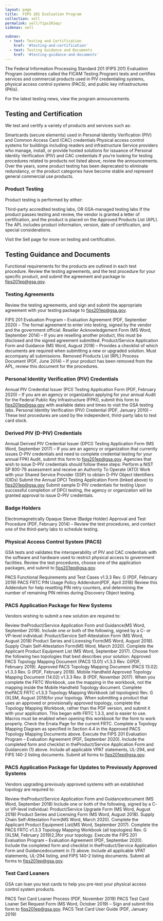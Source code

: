 ```yaml
---
layout: page
title:  FIPS 201 Evaluation Program
collection: sell
permalink: sell/fips201ep/
sidenav: sell

subnav:
  - text: Testing and Certification
    href: '#testing-and-certification'
  - text: Testing Guidance and Documents
    href: '#testing-guidance-and-documents'
---
```


The Federal Information Processing Standard 201 (FIPS 201) Evaluation Program (sometimes called the FICAM Testing Program) tests and certifies services and commercial products used in PIV credentialing systems, physical access control systems (PACS), and public key infrastructures (PKIs).

For the latest testing news, view the program announcements.

## Testing and Certification

We test and certify a variety of products and services such as:

Smartcards (secure elements) used in Personal Identity Verification (PIV) and Common Access Card (CAC) credentials
Physical access control systems for buildings including readers and infrastructure
Service providers who manage, install, or provide hosted solutions for issuance of Personal Identity Verification (PIV) and CAC credentials
If you’re looking for testing procedures related to products not listed above, review the announcements. Over the years, some product testing has been deprecated to eliminate redundancy, or the product categories have become stable and represent general commercial use products.

### Product Testing

Product testing is performed by either:

Third-party accredited testing labs, OR
GSA-managed testing labs
If the product passes testing and review, the vendor is granted a letter of certification, and the product is placed on the Approved Products List (APL). The APL includes product information, version, date of certification, and special considerations.

Visit the Sell page for more on testing and certification.

## Testing Guidance and Documents

Functional requirements for the products are outlined in each test procedure. Review the testing agreements, and the test procedure for your specific product, and submit the agreement and package to fips201ep@gsa.gov.

### Testing Agreements
Review the testing agreements, and sign and submit the appropriate agreement with your testing package to fips201ep@gsa.gov.

FIPS 201 Evaluation Program – Evaluation Agreement (PDF, September 2020) – The formal agreement to enter into testing, signed by the vendor and the government official.
Reseller Acknowledgement Form (MS Word, September 2014) – If you are reselling another product, this must be disclosed and the signed agreement submitted.
Product/Service Application Form and Guidance (MS Word, August 2018) – Provides a checklist of which documents are required when submitting a new or upgraded solution. Must accompany all submissions.
Removed Products List (RPL) Process Document (PDF, June 2014) – If your product has been removed from the APL, review this document for the procedures.

### Personal Identity Verification (PIV) Credentials

Annual PIV Credential Issuer (PCI) Testing Application Form (PDF, February 2020) – If you are an agency or organization applying for your annual Audit for the Federal Public Key Infrastructure (FPKI), submit this form to fips201ep@gsa.gov with available dates and times to visit the GSA testing labs.
Personal Identity Verification (PIV) Credential (PDF, January 2010) – These test procedures are used by the independent, third-party labs to test card stock.

### Derived PIV (D-PIV) Credentials

Annual Derived PIV Credential Issuer (DPCI) Testing Application Form (MS Word, September 2017) – If you are an agency or organization that currently issues D-PIV credentials and need to complete credential testing for your annual FPKI Audit, submit this form to fips201ep@gsa.gov.
Agencies that wish to issue D-PIV credentials should follow these steps:
Perform a NIST SP 800-79 assessment and receive an Authority To Operate (ATO)
Work with your Shared Service Provider (SSP) to obtain D-PIV Object Identifiers (OIDs)
Submit the Annual DPCI Testing Application Form (linked above) to fips201ep@gsa.gov
Submit sample D-PIV credentials for testing
Upon successful completion of DPCI testing, the agency or organization will be granted approval to issue D-PIV credentials.

### Badge Holders

Electromagnetically Opaque Sleeve (Badge Holder) Approval and Test Procedure (PDF, February 2014) – Review the test procedures, and contact one of the third-party labs to schedule testing.

### Physical Access Control System (PACS)

GSA tests and validates the interoperability of PIV and CAC credentials with the software and hardware used to restrict physical access to government facilities. Review the test procedures, choose one of the application packages, and submit to fips201ep@gsa.gov.

PACS Functional Requirements and Test Cases v1.3.3 Rev. G (PDF, February 2019)
PACS FRTC PIN Usage Policy Addendum(PDF, April 2018)
Review this Addendum for help resetting PIN retry counters, and determining the number of remaining PIN retries during Discovery Object testing.

### PACS Application Package for New Systems

Vendors wishing to submit a new solution are required to:

Review theProduct/Service Application Form and Guidance(MS Word, September 2018).
Include one or both of the following, signed by a C- or VP-level individual:
Product/Service Self-Attestation Form (MS Word, August 2018)
Product Series and Licensing Form(MS Word, August 2018).
Supply Chain Self-Attestation Form(MS Word, March 2020).
Complete the Applicant Product Equipment List (MS Word, September 2017).
Choose from the following two topologies that best describes your solution:
Approved PACS Topology Mapping Document (PACS 13.01) v1.3.3 Rev. G(PDF, February 2019).
Approved PACS Topology Mapping Document (PACS 13.02) v1.3.3 Rev. G (PDF, February 2018).
Mobile Handheld Approved Topology Mapping Document (14.02) v1.3.3 Rev. B (PDF, November 2017).
When you complete the FRTC Workbook, use the mapping in the workbook, not the mapping inside the Mobile Handheld Topology document.
Complete thePACS FRTC v1.3.3 Topology Mapping Workbook (all topologies) Rev. G (XLSM, August 2018)for your topology.
When submitting a product that uses an approved or provisionally approved topology, complete the Topology Mapping Workbook, rather than the PDF version, and submit it with your application. This began with FRTC 1.3.3, and is easier to use. Macros must be enabled when opening this workbook for the form to work properly.
Check the Errata Page for the current FRTC.
Complete a Topology Mapping Diagram as specified in Section 4.4 in the Approved PACS Topology Mapping Documents above.
Execute the FIPS 201 Evaluation Program – Evaluation Agreement (PDF, September 2020).
Include the completed form and checklist in theProduct/Service Application Form and Guidancein (1) above.
Include all applicable VPAT statements, UL-294, and FIPS 140-2 listing documents.
Submit all forms to fips201ep@gsa.gov.

### PACS Application Package for Updates to Previously Approved Systems

Vendors upgrading previously approved systems with an established topology are required to:

Review theProduct/Service Application Form and Guidancedocument (MS Word, September 2018)
Include one or both of the following, signed by a C- or VP-level individual:
Product/Service Upgrade Form (MS Word, August 2018)
Product Series and Licensing Form (MS Word, August 2018).
Supply Chain Self-Attestation Form(MS Word, March 2020).
Complete the Applicant Product Equipment List(MS Word, September 2017).
Complete the PACS FRTC v1.3.3 Topology Mapping Workbook (all topologies) Rev. G (XLSM, February 2019)2,3for your topology.
Execute the FIPS 201 Evaluation Program – Evaluation Agreement (PDF, September 2020).
Include the completed form and checklist in theProduct/Service Application Form and Guidancedocument in (1) above.
Include all applicable VPAT statements, UL-294 listing, and FIPS 140-2 listing documents.
Submit all forms to fips201ep@gsa.gov.

### Test Card Loaners
GSA can loan you test cards to help you pre-test your physical access control system products.

PACS Test Card Loaner Process (PDF, November 2019)
PACS Test Card Loaner Set Request Form (MS Word, October 2019) – Sign and submit this form to fips201ep@gsa.gov.
PACS Test Card User Guide (PDF, January 2019)